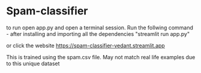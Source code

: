 # Spam-classifier

to run open app.py and open a terminal session. Run the follwing command - after installing and importing all the dependencies "streamlit run app.py"

or click the website https://spam-classifier-vedant.streamlit.app

This is trained using the spam.csv file. May not match real life examples due to this unique dataset

